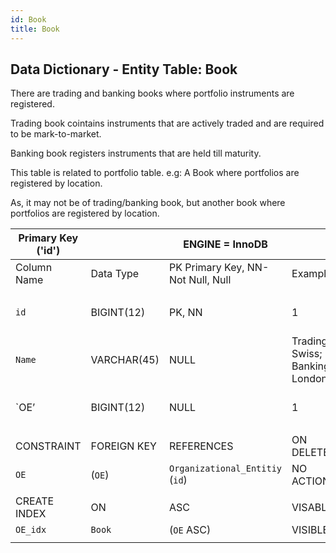 ```yaml
---
id: Book
title: Book
---
```


## Data Dictionary - Entity Table: Book

There are trading and banking books where portfolio instruments are registered. 

Trading book cointains instruments that are actively traded and are required to be mark-to-market. 

Banking book registers instruments that are held till maturity.

This table is related to portfolio table. e.g: A Book where portfolios are registered by location. 

As, it may not be of trading/banking book, but another book where portfolios are registered by location. 

| Primary Key ('id')||ENGINE = InnoDB|||
|---|---|---|---|---|
| Column Name| Data Type|PK Primary Key, NN-Not Null, Null|Example|Comment|
|| 
|`id`|BIGINT(12)| PK, NN|1|PrimaryKey-ID, Not Null (auto creates)|
|`Name`| VARCHAR(45)| NULL|Trading Swiss; Banking London|Full name of the Book|
|`OE’| BIGINT(12)| NULL|1|OE- organizational entity|
||	  
|CONSTRAINT|FOREIGN KEY|REFERENCES |ON DELETE|ON UPDATE|
|`OE`|(`OE`)|`Organizational_Entitiy` (`id`)| NO ACTION| NO ACTION|
||
|CREATE INDEX|ON|ASC|VISABLE||
|`OE_idx`|`Book`| (`OE` ASC)| VISIBLE;||
||	  

